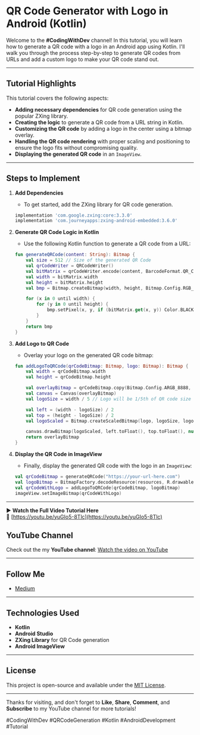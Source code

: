 # QR Code Generator with Logo in Android (Kotlin)

Welcome to the **#CodingWithDev** channel! In this tutorial, you will learn how to generate a QR code with a logo in an Android app using Kotlin. I'll walk you through the process step-by-step to generate QR codes from URLs and add a custom logo to make your QR code stand out.

---

## Tutorial Highlights

This tutorial covers the following aspects:
- **Adding necessary dependencies** for QR code generation using the popular ZXing library.
- **Creating the logic** to generate a QR code from a URL string in Kotlin.
- **Customizing the QR code** by adding a logo in the center using a bitmap overlay.
- **Handling the QR code rendering** with proper scaling and positioning to ensure the logo fits without compromising quality.
- **Displaying the generated QR code** in an `ImageView`.

---

## Steps to Implement

1. **Add Dependencies**
    - To get started, add the ZXing library for QR code generation.

    ```gradle
    implementation 'com.google.zxing:core:3.3.0'
    implementation 'com.journeyapps:zxing-android-embedded:3.6.0'
    ```

2. **Generate QR Code Logic in Kotlin**
    - Use the following Kotlin function to generate a QR code from a URL:

    ```kotlin
    fun generateQRCode(content: String): Bitmap {
        val size = 512 // Size of the generated QR Code
        val qrCodeWriter = QRCodeWriter()
        val bitMatrix = qrCodeWriter.encode(content, BarcodeFormat.QR_CODE, size, size)
        val width = bitMatrix.width
        val height = bitMatrix.height
        val bmp = Bitmap.createBitmap(width, height, Bitmap.Config.RGB_565)

        for (x in 0 until width) {
            for (y in 0 until height) {
                bmp.setPixel(x, y, if (bitMatrix.get(x, y)) Color.BLACK else Color.WHITE)
            }
        }
        return bmp
    }
    ```

3. **Add Logo to QR Code**
    - Overlay your logo on the generated QR code bitmap:

    ```kotlin
    fun addLogoToQRCode(qrCodeBitmap: Bitmap, logo: Bitmap): Bitmap {
        val width = qrCodeBitmap.width
        val height = qrCodeBitmap.height

        val overlayBitmap = qrCodeBitmap.copy(Bitmap.Config.ARGB_8888, true)
        val canvas = Canvas(overlayBitmap)
        val logoSize = width / 5 // Logo will be 1/5th of QR code size

        val left = (width - logoSize) / 2
        val top = (height - logoSize) / 2
        val logoScaled = Bitmap.createScaledBitmap(logo, logoSize, logoSize, false)

        canvas.drawBitmap(logoScaled, left.toFloat(), top.toFloat(), null)
        return overlayBitmap
    }
    ```

4. **Display the QR Code in ImageView**
    - Finally, display the generated QR code with the logo in an `ImageView`:

    ```kotlin
    val qrCodeBitmap = generateQRCode("https://your-url-here.com")
    val logoBitmap = BitmapFactory.decodeResource(resources, R.drawable.logo)
    val qrCodeWithLogo = addLogoToQRCode(qrCodeBitmap, logoBitmap)
    imageView.setImageBitmap(qrCodeWithLogo)
    ```

---


▶️ **Watch the Full Video Tutorial Here**  
🔗 [https://youtu.be/yuGIo5-8Tlc](https://youtu.be/yuGIo5-8Tlc)


## YouTube Channel

Check out the my **YouTube channel**:
[Watch the video on YouTube](https://www.youtube.com/codingwithdev)

---

## Follow Me
- [Medium](https://medium.com/@devendrac706/)

---

## Technologies Used
- **Kotlin**
- **Android Studio**
- **ZXing Library** for QR Code generation
- **Android ImageView**

---

## License

This project is open-source and available under the [MIT License](LICENSE).

---

Thanks for visiting, and don't forget to **Like**, **Share**, **Comment**, and **Subscribe** to my YouTube channel for more tutorials!

#CodingWithDev #QRCodeGeneration #Kotlin #AndroidDevelopment #Tutorial
